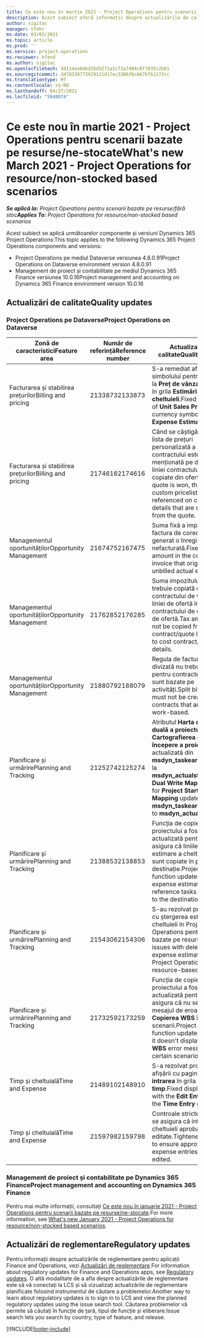 ```yaml
---
title: Ce este nou în martie 2021 - Project Operations pentru scenarii bazate pe resurse/ne-stocate
description: Acest subiect oferă informații despre actualizările de calitate disponibile în lansarea din martie 2021 a Project Operations pentru scenarii bazate pe resurse/ne-stocate.
author: sigitac
manager: tfehr
ms.date: 03/03/2021
ms.topic: article
ms.prod: ''
ms.service: project-operations
ms.reviewer: kfend
ms.author: sigitac
ms.openlocfilehash: 4d114ee64bd26d3271a1c72a7404c0f7035c2b61
ms.sourcegitcommit: 3d78338773929121d17ec3386f6cb67bfb2272cc
ms.translationtype: HT
ms.contentlocale: ro-RO
ms.lasthandoff: 04/27/2021
ms.locfileid: "5948074"
---
```

# <a name="whats-new-march-2021---project-operations-for-resourcenon-stocked-based-scenarios"></a><span data-ttu-id="1e51f-103">Ce este nou în martie 2021 - Project Operations pentru scenarii bazate pe resurse/ne-stocate</span><span class="sxs-lookup"><span data-stu-id="1e51f-103">What's new March 2021 - Project Operations for resource/non-stocked based scenarios</span></span>

<span data-ttu-id="1e51f-104">_**Se aplică la:** Project Operations pentru scenarii bazate pe resurse/fără stoc_</span><span class="sxs-lookup"><span data-stu-id="1e51f-104">_**Applies To:** Project Operations for resource/non-stocked based scenarios_</span></span>

<span data-ttu-id="1e51f-105">Acest subiect se aplică următoarelor componente și versiuni Dynamics 365 Project Operations:</span><span class="sxs-lookup"><span data-stu-id="1e51f-105">This topic applies to the following Dynamics 365 Project Operations components and versions:</span></span>

- <span data-ttu-id="1e51f-106">Project Operations pe mediul Dataverse versiunea 4.8.0.91</span><span class="sxs-lookup"><span data-stu-id="1e51f-106">Project Operations on Dataverse environment version 4.8.0.91</span></span> 
- <span data-ttu-id="1e51f-107">Management de proiect și contabilitate pe mediul Dynamics 365 Finance versiunea 10.0.16</span><span class="sxs-lookup"><span data-stu-id="1e51f-107">Project management and accounting on Dynamics 365 Finance environment version 10.0.16</span></span> 

## <a name="quality-updates"></a><span data-ttu-id="1e51f-108">Actualizări de calitate</span><span class="sxs-lookup"><span data-stu-id="1e51f-108">Quality updates</span></span>

### <a name="project-operations-on-dataverse"></a><span data-ttu-id="1e51f-109">Project Operations pe Dataverse</span><span class="sxs-lookup"><span data-stu-id="1e51f-109">Project Operations on Dataverse</span></span>


| <span data-ttu-id="1e51f-110">**Zonă de caracteristici**</span><span class="sxs-lookup"><span data-stu-id="1e51f-110">**Feature area**</span></span> | <span data-ttu-id="1e51f-111">**Număr de referință**</span><span class="sxs-lookup"><span data-stu-id="1e51f-111">**Reference number**</span></span> | <span data-ttu-id="1e51f-112">**Actualizare de calitate**</span><span class="sxs-lookup"><span data-stu-id="1e51f-112">**Quality update**</span></span> |
| --- | --- | --- |
| <span data-ttu-id="1e51f-113">Facturarea și stabilirea prețurilor</span><span class="sxs-lookup"><span data-stu-id="1e51f-113">Billing and pricing</span></span> | <span data-ttu-id="1e51f-114">2133873</span><span class="sxs-lookup"><span data-stu-id="1e51f-114">2133873</span></span> | <span data-ttu-id="1e51f-115">S-a remediat afișajul simbolului pentru monedă la **Preț de vânzare unitar** în grila **Estimări de cheltuieli**.</span><span class="sxs-lookup"><span data-stu-id="1e51f-115">Fixed the display of **Unit Sales Price** currency symbol in the **Expense Estimates** grid.</span></span> |
| <span data-ttu-id="1e51f-116">Facturarea și stabilirea prețurilor</span><span class="sxs-lookup"><span data-stu-id="1e51f-116">Billing and pricing</span></span> | <span data-ttu-id="1e51f-117">2174616</span><span class="sxs-lookup"><span data-stu-id="1e51f-117">2174616</span></span> | <span data-ttu-id="1e51f-118">Când se câștigă o ofertă, lista de prețuri personalizată a contractului este menționată pe detaliile liniei contractului care sunt copiate din ofertă.</span><span class="sxs-lookup"><span data-stu-id="1e51f-118">When a quote is won, the contract custom pricelist is referenced on contract line details that are copied from the quote.</span></span> |
| <span data-ttu-id="1e51f-119">Managementul oportunităților</span><span class="sxs-lookup"><span data-stu-id="1e51f-119">Opportunity Management</span></span> | <span data-ttu-id="1e51f-120">2167475</span><span class="sxs-lookup"><span data-stu-id="1e51f-120">2167475</span></span> | <span data-ttu-id="1e51f-121">Suma fixă a impozitului în factura de corecție care a generat o înregistrare reală nefacturată.</span><span class="sxs-lookup"><span data-stu-id="1e51f-121">Fixed tax amount in the correction invoice that originated an unbilled actual entry.</span></span> |
| <span data-ttu-id="1e51f-122">Managementul oportunităților</span><span class="sxs-lookup"><span data-stu-id="1e51f-122">Opportunity Management</span></span> | <span data-ttu-id="1e51f-123">2176285</span><span class="sxs-lookup"><span data-stu-id="1e51f-123">2176285</span></span> | <span data-ttu-id="1e51f-124">Suma impozitului nu trebuie copiată din detaliile contractului de vânzare / liniei de ofertă în detaliile contractului de cost / liniei de ofertă.</span><span class="sxs-lookup"><span data-stu-id="1e51f-124">Tax amount must not be copied from sales contract/quote line details to cost contract/quote line details.</span></span> |
| <span data-ttu-id="1e51f-125">Managementul oportunităților</span><span class="sxs-lookup"><span data-stu-id="1e51f-125">Opportunity Management</span></span> | <span data-ttu-id="1e51f-126">2188079</span><span class="sxs-lookup"><span data-stu-id="1e51f-126">2188079</span></span> | <span data-ttu-id="1e51f-127">Regula de facturare divizată nu trebuie creată pentru contractele care nu sunt bazate pe activități.</span><span class="sxs-lookup"><span data-stu-id="1e51f-127">Split billing rule must not be created for contracts that are not work-based.</span></span> |
| <span data-ttu-id="1e51f-128">Planificare și urmărire</span><span class="sxs-lookup"><span data-stu-id="1e51f-128">Planning and Tracking</span></span> | <span data-ttu-id="1e51f-129">2125274</span><span class="sxs-lookup"><span data-stu-id="1e51f-129">2125274</span></span> | <span data-ttu-id="1e51f-130">Atributul **Harta de scriere duală a proiectului** pentru **Cartografierea datei de începere a proiectului** actualizată din **msdyn\_taskearlieststart** la **msdyn\_actualstart**.</span><span class="sxs-lookup"><span data-stu-id="1e51f-130">**Project Dual Write Map** attribute for **Project Start Date Mapping** updated from **msdyn\_taskearlieststart** to **msdyn\_actualstart**.</span></span> |
| <span data-ttu-id="1e51f-131">Planificare și urmărire</span><span class="sxs-lookup"><span data-stu-id="1e51f-131">Planning and Tracking</span></span> | <span data-ttu-id="1e51f-132">2138853</span><span class="sxs-lookup"><span data-stu-id="1e51f-132">2138853</span></span> | <span data-ttu-id="1e51f-133">Funcția de copiere a proiectului a fost actualizată pentru a se asigura că liniile de estimare a cheltuielilor sunt copiate în proiectul de destinație.</span><span class="sxs-lookup"><span data-stu-id="1e51f-133">Project copy function updated to ensure expense estimate lines that reference tasks are copied to the destination project.</span></span> |
| <span data-ttu-id="1e51f-134">Planificare și urmărire</span><span class="sxs-lookup"><span data-stu-id="1e51f-134">Planning and Tracking</span></span> | <span data-ttu-id="1e51f-135">2154306</span><span class="sxs-lookup"><span data-stu-id="1e51f-135">2154306</span></span> | <span data-ttu-id="1e51f-136">S-au rezolvat problemele cu ștergerea estimărilor de cheltuieli în Project Operations pentru scenarii bazate pe resurse.</span><span class="sxs-lookup"><span data-stu-id="1e51f-136">Fixed issues with deleting expense estimates in Project Operations for resource-based scenarios.</span></span> |
| <span data-ttu-id="1e51f-137">Planificare și urmărire</span><span class="sxs-lookup"><span data-stu-id="1e51f-137">Planning and Tracking</span></span> | <span data-ttu-id="1e51f-138">2173259</span><span class="sxs-lookup"><span data-stu-id="1e51f-138">2173259</span></span> | <span data-ttu-id="1e51f-139">Funcția de copiere a proiectului a fost actualizată pentru a se asigura că nu se afișează mesajul de eroare **Copierea WBS** în anumite scenarii.</span><span class="sxs-lookup"><span data-stu-id="1e51f-139">Project copy function updated to ensure it doesn't display **Copying WBS** error message in certain scenarios.</span></span> |
| <span data-ttu-id="1e51f-140">Timp și cheltuială</span><span class="sxs-lookup"><span data-stu-id="1e51f-140">Time and Expense</span></span> | <span data-ttu-id="1e51f-141">2148910</span><span class="sxs-lookup"><span data-stu-id="1e51f-141">2148910</span></span> | <span data-ttu-id="1e51f-142">S-a rezolvat problema afișării cu pagina **Editați intrarea** în grila **Intrare de timp**.</span><span class="sxs-lookup"><span data-stu-id="1e51f-142">Fixed display issue with the **Edit Entry** page in the **Time Entry** grid.</span></span> |
| <span data-ttu-id="1e51f-143">Timp și cheltuială</span><span class="sxs-lookup"><span data-stu-id="1e51f-143">Time and Expense</span></span> | <span data-ttu-id="1e51f-144">2159798</span><span class="sxs-lookup"><span data-stu-id="1e51f-144">2159798</span></span> | <span data-ttu-id="1e51f-145">Controale stricte pentru a se asigura că intrările de cheltuieli aprobate nu pot fi editate.</span><span class="sxs-lookup"><span data-stu-id="1e51f-145">Tightened controls to ensure approved expense entries can't be edited.</span></span> |

### <a name="project-management-and-accounting-on-dynamics-365-finance"></a><span data-ttu-id="1e51f-146">Management de proiect și contabilitate pe Dynamics 365 Finance</span><span class="sxs-lookup"><span data-stu-id="1e51f-146">Project management and accounting on Dynamics 365 Finance</span></span>

<span data-ttu-id="1e51f-147">Pentru mai multe informații, consultați [Ce este nou în ianuarie 2021 - Project Operations pentru scenarii bazate pe resurse/ne-stocate](whats-new-jan-2021-resource-based.md).</span><span class="sxs-lookup"><span data-stu-id="1e51f-147">For more information, see [What's new January 2021 - Project Operations for resource/non-stocked based scenarios](whats-new-jan-2021-resource-based.md).</span></span>

## <a name="regulatory-updates"></a><span data-ttu-id="1e51f-148">Actualizări de reglementare</span><span class="sxs-lookup"><span data-stu-id="1e51f-148">Regulatory updates</span></span>

<span data-ttu-id="1e51f-149">Pentru informații despre actualizările de reglementare pentru aplicații Finance and Operations, vezi [Actualizări de reglementare](/dynamics365/finance/localizations/regulatory-updates).</span><span class="sxs-lookup"><span data-stu-id="1e51f-149">For information about regulatory updates for Finance and Operations apps, see [Regulatory updates](/dynamics365/finance/localizations/regulatory-updates).</span></span> <span data-ttu-id="1e51f-150">O altă modalitate de a afla despre actualizările de reglementare este să vă conectați la LCS și să vizualizați actualizările de reglementare planificate folosind instrumentul de căutare a problemelor.</span><span class="sxs-lookup"><span data-stu-id="1e51f-150">Another way to learn about regulatory updates is to sign in to LCS and view the planned regulatory updates using the issue search tool.</span></span> <span data-ttu-id="1e51f-151">Căutarea problemelor vă permite să căutați în funcție de țară, tipul de funcție și eliberare.</span><span class="sxs-lookup"><span data-stu-id="1e51f-151">Issue search lets you search by country, type of feature, and release.</span></span>


[!INCLUDE[footer-include](../includes/footer-banner.md)]